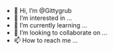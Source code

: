 - 👋 Hi, I’m @Gittygrub
- 👀 I’m interested in ...
- 🌱 I’m currently learning ...
- 💞️ I’m looking to collaborate on ...
- 📫 How to reach me ...

<!---
Gittygrub/Gittygrub is experienced brand builder and is interested in working with projects that are starting off. Adding my little expertise of building a brand and technical analysis from trading crypto and forex.
--->
